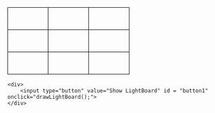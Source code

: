 <head>
    
 <style type="text/css">
.root {
    display: block;
}

.body {
    text-align:center;
}

.p {
    font-family:monospace;
}

.table {
    margin:auto;
}

td {
    width:50px;
    height:50px;
    border: 1px solid black;
    font-size:40px;
    text-align:center;
    font-family:arial, helvetica, sans-serif;
}

</style>

</head>

<script>
    function drawLightBoard() {
        let url = "https://womeninstem.tk/api/lightboard/3/3";

        fetch(url)
			.then(response => response.json())
			.then(result => {
                for(var i = 0; i < result.length; i++) {
                    var cube = result[i];
                    var cell = document.getElementById("cell" + cube.row + cube.column);
                    cell.style.backgroundColor =  RGB2HTML(cube.light.red, cube.light.green,cube.light.blue);
                    console.log(RGB2HTML(cube.light.red, cube.light.green,cube.light.blue));
                }
			})
			.catch(error => console.log('error', error));
    }

    function RGB2HTML(red, green, blue)
    {
        var decColor =0x1000000+ blue + 0x100 * green + 0x10000 *red ;
        return '#'+decColor.toString(16).substr(1);
    }

</script>
<body>
    <table>
        <tr>
            <td id="cell00" ></td>
            <td id="cell01" ></td>
            <td id="cell02" ></td>
        </tr>
        <tr>
            <td id="cell10" ></td>
            <td id="cell11" ></td>
            <td id="cell12" ></td>
        </tr>
        <tr>
            <td id="cell20" ></td>
            <td id="cell21" ></td>
            <td id="cell22" ></td>
        </tr>
    </table>

    <div>
        <input type="button" value="Show LightBoard" id = "button1" onclick="drawLightBoard();">
    </div>


</body>
